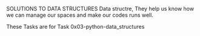 SOLUTIONS TO DATA STRUCTURES
Data structre, They help us know how we can manage our spaces and make our codes runs well.

These Tasks are for Task 0x03-python-data_structures
